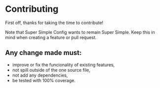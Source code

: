 # Contributing

First off, thanks for taking the time to contribute!

Note that Super Simple Config wants to remain Super Simple.  Keep this in mind when creating a feature or pull request.

## Any change made must:
 - improve or fix the funcionality of existing features,
 - not spill outside of the one source file,
 - not add any dependencies,
 - be tested with 100% coverage.
